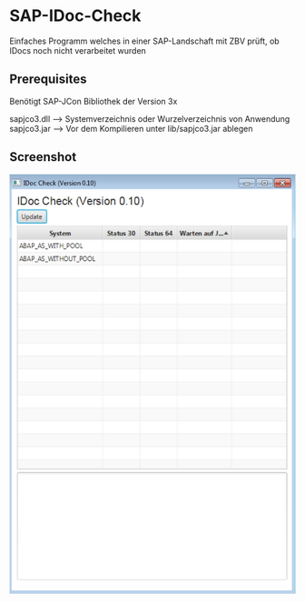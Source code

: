 # SAP-IDoc-Check
Einfaches Programm welches in einer SAP-Landschaft mit ZBV prüft, ob IDocs noch nicht verarbeitet wurden
## Prerequisites
Benötigt SAP-JCon Bibliothek der Version 3x

sapjco3.dll --> Systemverzeichnis oder Wurzelverzeichnis von Anwendung
sapjco3.jar --> Vor dem Kompilieren unter lib/sapjco3.jar ablegen

## Screenshot
![Alt text](/doc/Main_v0.10.png?raw=true "Optional Title")
